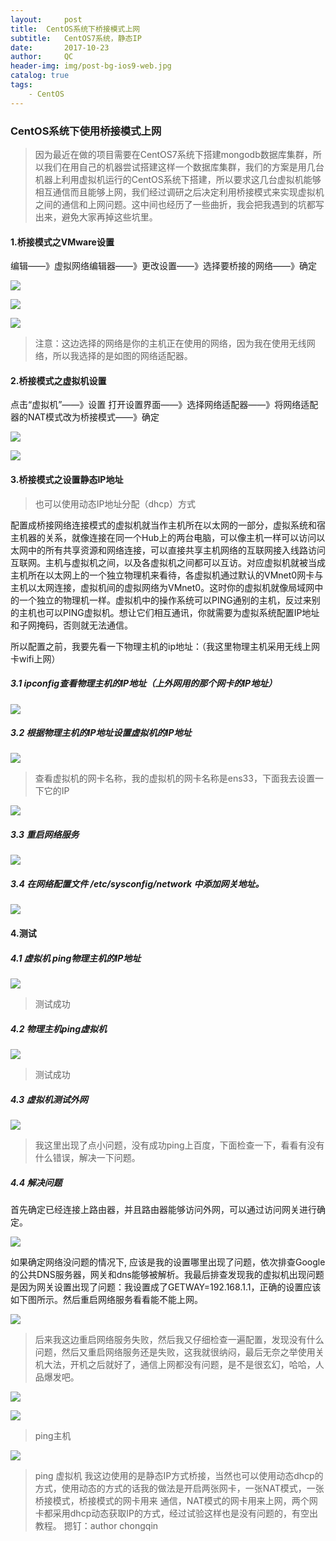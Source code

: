 ```yaml
---
layout:     post
title:  CentOS系统下桥接模式上网
subtitle:   CentOS7系统，静态IP
date:       2017-10-23
author:     QC
header-img: img/post-bg-ios9-web.jpg
catalog: true
tags:
    - CentOS
---
```


### CentOS系统下使用桥接模式上网

> 因为最近在做的项目需要在CentOS7系统下搭建mongodb数据库集群，所以我们在用自己的机器尝试搭建这样一个数据库集群，我们的方案是用几台机器上利用虚拟机运行的CentOS系统下搭建，所以要求这几台虚拟机能够相互通信而且能够上网，我们经过调研之后决定利用桥接模式来实现虚拟机之间的通信和上网问题。这中间也经历了一些曲折，我会把我遇到的坑都写出来，避免大家再掉这些坑里。

#### 1.桥接模式之VMware设置

编辑——》虚拟网络编辑器——》更改设置——》选择要桥接的网络——》确定

![](F:\typora_md\CentOS系统下桥接模式上网\虚拟网络编辑器.png)

![](F:\typora_md\CentOS系统下桥接模式上网\虚拟网络编辑器更改设置.png)

![](F:\typora_md\CentOS系统下桥接模式上网\选择上网方式.png)

> 注意：这边选择的网络是你的主机正在使用的网络，因为我在使用无线网络，所以我选择的是如图的网络适配器。

#### 2.桥接模式之虚拟机设置

点击“虚拟机”——》设置 打开设置界面——》选择网络适配器——》将网络适配器的NAT模式改为桥接模式——》确定

![](F:\typora_md\CentOS系统下桥接模式上网\虚拟机设置.png)

![](F:\typora_md\CentOS系统下桥接模式上网\网络适配器设置.png)

#### 3.桥接模式之设置静态IP地址

> 也可以使用动态IP地址分配（dhcp）方式

配置成桥接网络连接模式的虚拟机就当作主机所在以太网的一部分，虚拟系统和宿主机器的关系，就像连接在同一个Hub上的两台电脑，可以像主机一样可以访问以太网中的所有共享资源和网络连接，可以直接共享主机网络的互联网接入线路访问互联网。主机与虚拟机之间，以及各虚拟机之间都可以互访。对应虚拟机就被当成主机所在以太网上的一个独立物理机来看待，各虚拟机通过默认的VMnet0网卡与主机以太网连接，虚拟机间的虚拟网络为VMnet0。这时你的虚拟机就像局域网中的一个独立的物理机一样。虚拟机中的操作系统可以PING通别的主机，反过来别的主机也可以PING虚拟机。想让它们相互通讯，你就需要为虚拟系统配置IP地址和子网掩码，否则就无法通信。

所以配置之前，我要先看一下物理主机的ip地址：（我这里物理主机采用无线上网卡wifi上网）

##### 3.1 ipconfig查看物理主机的IP地址（上外网用的那个网卡的IP地址）

![](F:\typora_md\CentOS系统下桥接模式上网\物理主机IP.png)

##### 3.2 根据物理主机的IP地址设置虚拟机的IP地址

![](F:\typora_md\CentOS系统下桥接模式上网\查看虚拟机的网卡名称.png)

> 查看虚拟机的网卡名称，我的虚拟机的网卡名称是ens33，下面我去设置一下它的IP

![](F:\typora_md\CentOS系统下桥接模式上网\网卡设置2.png)

##### 3.3 重启网络服务

![](F:\typora_md\CentOS系统下桥接模式上网\重启服务.png)



#####  3.4 在网络配置文件  /etc/sysconfig/network 中添加网关地址。

![](F:\typora_md\CentOS系统下桥接模式上网\添加网关地址2.png)



#### 4.测试

##### 4.1 虚拟机 ping物理主机的IP地址

![](F:\typora_md\CentOS系统下桥接模式上网\ping物理主机.png)

> 测试成功

##### 4.2 物理主机ping虚拟机 

![](F:\typora_md\CentOS系统下桥接模式上网\ping虚拟机.png)

> 测试成功

##### 4.3 虚拟机测试外网

![](F:\typora_md\CentOS系统下桥接模式上网\测试外网.png)

> 我这里出现了点小问题，没有成功ping上百度，下面检查一下，看看有没有什么错误，解决一下问题。

##### 4.4 解决问题

首先确定已经连接上路由器，并且路由器能够访问外网，可以通过访问网关进行确定。

![](F:\typora_md\CentOS系统下桥接模式上网\测试连接网关.png)

如果确定网络没问题的情况下, 应该是我的设置哪里出现了问题，依次排查Google的公共DNS服务器，网关和dns能够被解析。我最后排查发现我的虚拟机出现问题是因为网关设置出现了问题：我设置成了GETWAY=192.168.1.1，正确的设置应该如下图所示。然后重启网络服务看看能不能上网。

![](F:\typora_md\CentOS系统下桥接模式上网\修改网关.png)

> 后来我这边重启网络服务失败，然后我又仔细检查一遍配置，发现没有什么问题，然后又重启网络服务还是失败，这我就很纳闷，最后无奈之举使用关机大法，开机之后就好了，通信上网都没有问题，是不是很玄幻，哈哈，人品爆发吧。

![](F:\typora_md\CentOS系统下桥接模式上网\pingbaidu.png)

![](F:\typora_md\CentOS系统下桥接模式上网\ping主机2.png)

> ping主机

![](F:\typora_md\CentOS系统下桥接模式上网\ping虚拟机2.png)

> ping 虚拟机
> 我这边使用的是静态IP方式桥接，当然也可以使用动态dhcp的方式，使用动态的方式的话我的做法是开启两张网卡，一张NAT模式，一张桥接模式，桥接模式的网卡用来
通信，NAT模式的网卡用来上网，两个网卡都采用dhcp动态获取IP的方式，经过试验这样也是没有问题的，有空出教程。
> 摁钉：author  chongqin









